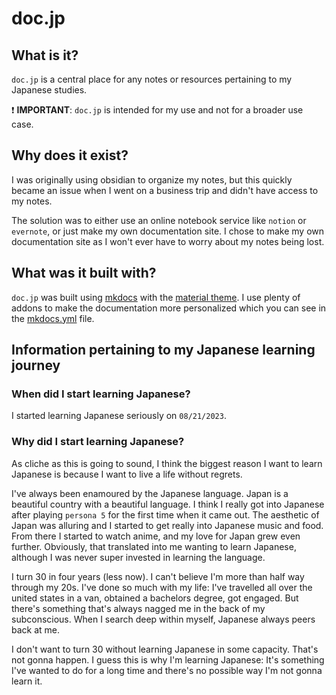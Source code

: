 # doc.jp

## What is it?

`doc.jp` is a central place for any notes or resources pertaining to my Japanese studies.

:exclamation: **IMPORTANT**: `doc.jp` is intended for my use and not for a broader use case.

## Why does it exist?

I was originally using obsidian to organize my notes, but this quickly became an issue when I went on a business trip and didn't have access to my notes.

The solution was to either use an online notebook service like `notion` or `evernote`, or just make my own documentation site. I chose to make my own documentation site as I won't ever have to worry about my notes being lost.

## What was it built with?

`doc.jp` was built using [mkdocs](https://www.mkdocs.org/) with the [material theme](https://squidfunk.github.io/mkdocs-material/). I use plenty of addons to make the documentation more personalized which you can see in the [mkdocs.yml](./mkdocs.yml) file.

## Information pertaining to my Japanese learning journey

### When did I start learning Japanese?

I started learning Japanese seriously on `08/21/2023`.

### Why did I start learning Japanese?

As cliche as this is going to sound, I think the biggest reason I want to learn Japanese is because I want to live a life without regrets.

I've always been enamoured by the Japanese language. Japan is a beautiful country with a beautiful language. I think I really got into Japanese after playing `persona 5` for the first time when it came out. The aesthetic of Japan was alluring and I started to get really into Japanese music and food. From there I started to watch anime, and my love for Japan grew even further. Obviously, that translated into me wanting to learn Japanese, although I was never super invested in learning the language.

I turn 30 in four years (less now). I can't believe I'm more than half way through my 20s. I've done so much with my life: I've travelled all over the united states in a van, obtained a bachelors degree, got engaged. But there's something that's always nagged me in the back of my subconscious. When I search deep within myself, Japanese always peers back at me.

I don't want to turn 30 without learning Japanese in some capacity. That's not gonna happen. I guess this is why I'm learning Japanese: It's something I've wanted to do for a long time and there's no possible way I'm not gonna learn it.
